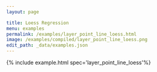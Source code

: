 ```yaml
---
layout: page

title: Loess Regression
menu: examples
permalink: /examples/layer_point_line_loess.html
image: /examples/compiled/layer_point_line_loess.png
edit_path: _data/examples.json
---
```




{% include example.html spec='layer_point_line_loess'%}
